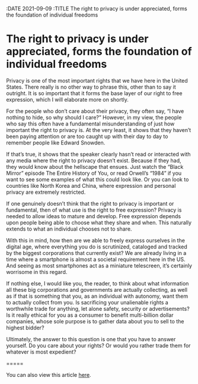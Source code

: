 :DATE 2021-09-09
:TITLE The right to privacy is under appreciated, forms the foundation of individual freedoms
# The right to privacy is under appreciated, forms the foundation of individual freedoms

Privacy is one of the most important rights that we have here in the United States. There really is no other way to phrase this, other than to say it outright. It is so important that it forms the base layer of our right to free expression, which I will elaborate more on shortly.

For the people who don’t care about their privacy, they often say, “I have nothing to hide, so why should I care?” However, in my view, the people who say this often have a fundamental misunderstanding of just how important the right to privacy is. At the very least, it shows that they haven’t been paying attention or are too caught up with their day to day to remember people like Edward Snowden.

 If that’s true, it shows that the speaker clearly hasn’t read or interacted with any media where the right to privacy doesn’t exist. Because if they had, they would know about the hellscape that ensues. Just watch the “Black Mirror” episode The Entire History of You, or read Orwell’s “1984” if you want to see some examples of what this could look like. Or you can look to countries like North Korea and China, where expression and personal privacy are extremely restricted.

If one genuinely doesn’t think that the right to privacy is important or fundamental, then of what use is the right to free expression? Privacy is needed to allow ideas to mature and develop. Free expression depends upon people being able to choose what they share and when. This naturally extends to what an individual chooses not to share.

With this in mind, how then are we able to freely express ourselves in the digital age, where everything you do is scrutinized, cataloged and tracked by the biggest corporations that currently exist? We are already living in a time where a smartphone is almost a societal requirement here in the US. And seeing as most smartphones act as a miniature telescreen, it’s certainly worrisome in this regard.

If nothing else, I would like you, the reader, to think about what information all these big corporations and governments are actually collecting, as well as if that is something that you, as an individual with autonomy, want them to actually collect from you. Is sacrificing your unalienable rights a worthwhile trade for anything, let alone safety, security or advertisements? Is it really ethical for you as a consumer to benefit multi-billion dollar companies, whose sole purpose is to gather data about you to sell to the highest bidder?

Ultimately, the answer to this question is one that you have to answer yourself. Do you care about your rights? Or would you rather trade them for whatever is most expedient?

=====

You can also view this article [here](https://www.valpotorch.com/opinion/article_fccc0ca0-11ee-11ec-a3f8-9f317101d0fc.html).
